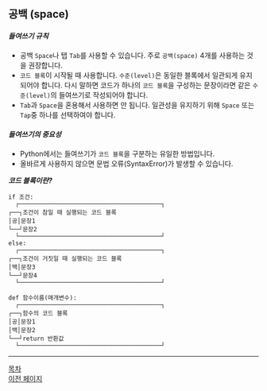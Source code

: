 ## **공백 (space)**


#### ___들여쓰기 규칙___

- 공백 `Space`나 탭 `Tab`를 사용할 수 있습니다. 주로 `공백(space)` 4개를 사용하는 것을 권장합니다.
- `코드 블록`이 시작될 때 사용합니다. `수준(level)`은 동일한 블록에서 일관되게 유지되어야 합니다. 다시 말하면 코드가 하나의 `코드 블록`을 구성하는 문장이라면 같은 `수준(level)`의 들여쓰기로 작성되어야 합니다.
-  `Tab`과 `Space`을 혼용해서 사용하면 안 됩니다. 일관성을 유지하기 위해 `Space` 또는 `Tap`중 하나를 선택하여야 합니다.


#### ___들여쓰기의 중요성___

- Python에서는 들여쓰기가 `코드 블록`을 구분하는 유일한 방법입니다.
- 올바르게 사용하지 않으면 문법 오류(SyntaxError)가 발생할 수 있습니다.


___코드 블록이란?___
```
if 조건:
  ┌────────────────────────────────────────┐
┌──┐조건이 참일 때 실행되는 코드 블록
│공│문장1
└──┘문장2
  └────────────────────────────────────────┘
else:
  ┌────────────────────────────────────────┐
┌──┐조건이 거짓일 때 실행되는 코드 블록
│백│문장3
└──┘문장4
  └────────────────────────────────────────┘
```

```
def 함수이름(매개변수):
  ┌────────────────────────────────────────┐
┌──┐함수의 코드 블록
│공│문장1
│백│문장2
└──┘return 반환값
  └────────────────────────────────────────┘
```

---
<!--목차 & 다음으로 페이지 이동-->
[목차](https://github.com/Devcurve/Python/blob/main/README.md)<br>
[이전 페이지](https://github.com/Devcurve/Python/blob/main/Chapter_2/if_else.md)<br>
<!--[다음 페이지](https://github.com/Devcurve/Python/blob/main/Chapter_2/.md)-->
